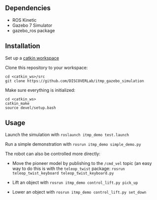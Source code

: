 ## Dependencies

- ROS Kinetic
- Gazebo 7 Simulator
- gazebo\_ros package

## Installation

Set up a [catkin workspace](http://wiki.ros.org/catkin/Tutorials/create_a_workspace)

Clone this repository to your workspace: 

```
cd <catkin_ws>/src
git clone https://github.com/DISCOVERLab/itmp_gazebo_simulation
```

Make sure everything is initialized:

```
cd <catkin_ws>
catkin_make
source devel/setup.bash
```

## Usage

Launch the simulation with `roslaunch itmp_demo test.launch`

Run a simple demonstration with `rosrun itmp_demo simple_demo.py`

The robot can also be controlled more directly:

- Move the pioneer model by publishing to the `/cmd_vel` topic (an easy way to do this is with the `teleop_twist` package: `rosrun teleop_twist_keyboard teleop_twist_keyboard.py`

- Lift an object with `rosrun itmp_demo control_lift.py pick_up`

- Lower an object with `rosrun itmp_demo control_lift.py set_down`

